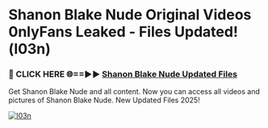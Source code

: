 # Shanon Blake Nude Original Videos 0nlyFans Leaked - Files Updated! (l03n)

<h3>🔴 CLICK HERE 🌐==►► <a href="https://tinyurl.com/4mcuefdz" rel="nofollow">Shanon Blake Nude Updated Files</a></h3>

Get Shanon Blake Nude and all content. Now you can access all videos and pictures of Shanon Blake Nude. New Updated Files 2025!

[![l03n](https://i.imgur.com/StAQSOY.gif)](https://tinyurl.com/4mcuefdz)
